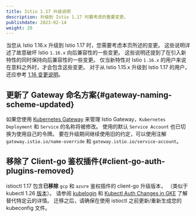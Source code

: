 ```yaml
---
title: Istio 1.17 升级说明
description: 升级到 Istio 1.17 时要考虑的重要变更。
publishdate: 2023-02-14
weight: 20
---
```


当您从 Istio 1.16.x 升级到 Istio 1.17 时，您需要考虑本页所述的变更。
这些说明详述了故意破坏 Istio `1.16.x` 向后兼容性的一些变更。
这些说明还提到了在引入新特性的同时保持向后兼容性的一些变更。
仅当新特性对 Istio `1.16.x` 的用户来说在意料之外时，才会包含这些变更。
对于从 Istio 1.15.x 升级到 Istio 1.17 的用户，
还应参考 [1.16 变更说明](/zh/news/releases/1.16.x/announcing-1.16/change-notes/)。

## 更新了 Gateway 命名方案{#gateway-naming-scheme-updated}

如果您使用 [Kubernetes Gateway](https://gateway-api.sigs.k8s.io/references/spec/#gateway.networking.k8s.io%2fv1beta1.Gateway)
来管理 Istio Gateway，`Kubernetes Deployment` 和 `Service` 的名称将被修改。
使用的默认 `Service Account` 也已切换为使用自己的令牌。
要在升级期间继续使用旧的约定，可以使用注解 `gateway.istio.io/name-override` 和 `gateway.istio.io/service-account`。

## 移除了 Client-go 鉴权插件{#client-go-auth-plugins-removed}

istioctl 1.17 包含**已移除** `gcp` 和 `azure` 鉴权插件的 client-go 升级版本，
（类似于 kubectl 1.26 [版本](https://github.com/kubernetes/kubernetes/blob/master/CHANGELOG/CHANGELOG-1.26.md#deprecation)）。
请参阅 [kubelogin](https://github.com/Azure/kubelogin) 和 [Kubectl Auth Changes in GKE](https://cloud.google.com/blog/products/containers-kubernetes/kubectl-auth-changes-in-gke)
了解替代特定云的详情。
迁移之后，请确保在使用 istioctl 之前更新/重新生成您的 kubeconfig 文件。
